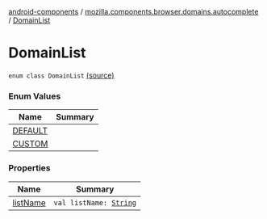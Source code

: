 [android-components](../../index.md) / [mozilla.components.browser.domains.autocomplete](../index.md) / [DomainList](./index.md)

# DomainList

`enum class DomainList` [(source)](https://github.com/mozilla-mobile/android-components/blob/master/components/browser/domains/src/main/java/mozilla/components/browser/domains/autocomplete/Providers.kt#L18)

### Enum Values

| Name | Summary |
|---|---|
| [DEFAULT](-d-e-f-a-u-l-t.md) |  |
| [CUSTOM](-c-u-s-t-o-m.md) |  |

### Properties

| Name | Summary |
|---|---|
| [listName](list-name.md) | `val listName: `[`String`](https://kotlinlang.org/api/latest/jvm/stdlib/kotlin/-string/index.html) |
